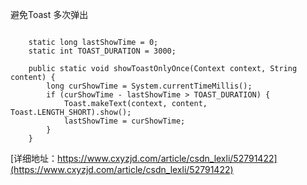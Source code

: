 
避免Toast 多次弹出
```

    static long lastShowTime = 0;
    static int TOAST_DURATION = 3000;

    public static void showToastOnlyOnce(Context context, String content) {
        long curShowTime = System.currentTimeMillis();
        if (curShowTime - lastShowTime > TOAST_DURATION) {
            Toast.makeText(context, content, Toast.LENGTH_SHORT).show();
            lastShowTime = curShowTime;
        }
    }

```
[详细地址：https://www.cxyzjd.com/article/csdn_lexli/52791422](https://www.cxyzjd.com/article/csdn_lexli/52791422)